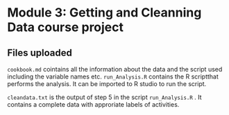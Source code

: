 # Module 3: Getting and Cleanning Data course project
## Files uploaded

`cookbook.md` cointains all the information about the data and the script used including the variable names etc.
`run_Analysis.R` contains the R scriptthat performs the analysis. It can be imported to R studio to run the script.

`cleandata.txt` is the output of step 5 in the script `run_Analysis.R` . It contains a complete data with approriate labels of activities.

